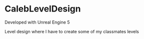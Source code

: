 # CalebLevelDesign

Developed with Unreal Engine 5


Level design where I have to create some of my classmates levels
